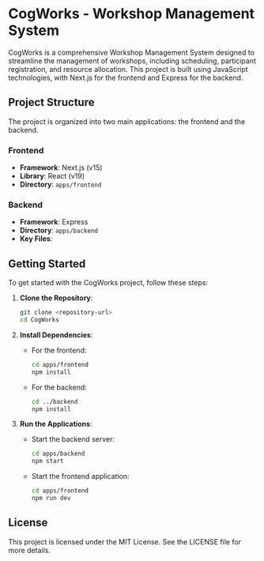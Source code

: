 # CogWorks - Workshop Management System

CogWorks is a comprehensive Workshop Management System designed to streamline the management of workshops, including scheduling, participant registration, and resource allocation. This project is built using JavaScript technologies, with Next.js for the frontend and Express for the backend.

## Project Structure

The project is organized into two main applications: the frontend and the backend.

### Frontend

- **Framework**: Next.js (v15)
- **Library**: React (v19)
- **Directory**: `apps/frontend`

### Backend

- **Framework**: Express
- **Directory**: `apps/backend`
- **Key Files**:

## Getting Started

To get started with the CogWorks project, follow these steps:

1. **Clone the Repository**:
   ```bash
   git clone <repository-url>
   cd CogWorks
   ```

2. **Install Dependencies**:
   - For the frontend:
     ```bash
     cd apps/frontend
     npm install
     ```
   - For the backend:
     ```bash
     cd ../backend
     npm install
     ```

3. **Run the Applications**:
   - Start the backend server:
     ```bash
     cd apps/backend
     npm start
     ```
   - Start the frontend application:
     ```bash
     cd apps/frontend
     npm run dev
     ```

## License

This project is licensed under the MIT License. See the LICENSE file for more details.
